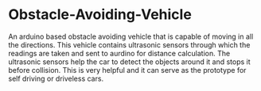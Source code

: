 # Obstacle-Avoiding-Vehicle
An arduino based obstacle avoiding vehicle that is capable of moving in all the directions. This vehicle contains ultrasonic sensors through which the readings are taken and sent to aurdino for distance calculation. 
The ultrasonic sensors help the car to detect the objects around it and stops it before collision.
This is very helpful and it can serve as the prototype for self driving or driveless cars.
